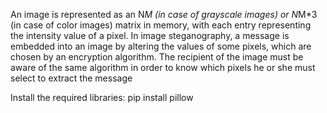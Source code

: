 An image is represented as an N*M (in case of grayscale images) or N*M*3 (in case of color images) matrix in memory, with each entry representing the intensity value of a pixel. 
In image steganography, a message is embedded into an image by altering the values of some pixels, 
which are chosen by an encryption algorithm. The recipient of the image must be aware of the same algorithm in order to know which pixels he or she must select to extract the message

Install the required libraries: pip install pillow

